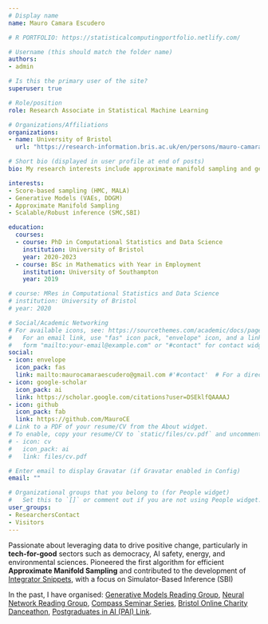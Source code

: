 ```yaml
---
# Display name
name: Mauro Camara Escudero

# R PORTFOLIO: https://statisticalcomputingportfolio.netlify.com/

# Username (this should match the folder name)
authors:
- admin

# Is this the primary user of the site?
superuser: true

# Role/position
role: Research Associate in Statistical Machine Learning 

# Organizations/Affiliations
organizations:
- name: University of Bristol
  url: "https://research-information.bris.ac.uk/en/persons/mauro-camara-escudero-2"

# Short bio (displayed in user profile at end of posts)
bio: My research interests include approximate manifold sampling and generative models.

interests:
- Score-based sampling (HMC, MALA)
- Generative Models (VAEs, DDGM)
- Approximate Manifold Sampling
- Scalable/Robust inference (SMC,SBI)

education:
  courses:
  - course: PhD in Computational Statistics and Data Science
    institution: University of Bristol
    year: 2020-2023
  - course: BSc in Mathematics with Year in Employment
    institution: University of Southampton
    year: 2019

# course: MRes in Computational Statistics and Data Science
# institution: University of Bristol
# year: 2020

# Social/Academic Networking
# For available icons, see: https://sourcethemes.com/academic/docs/page-builder/#icons
#   For an email link, use "fas" icon pack, "envelope" icon, and a link in the
#   form "mailto:your-email@example.com" or "#contact" for contact widget.
social:
- icon: envelope
  icon_pack: fas
  link: mailto:maurocamaraescudero@gmail.com #'#contact'  # For a direct email link, use "mailto:test@example.org".
- icon: google-scholar
  icon_pack: ai
  link: https://scholar.google.com/citations?user=DSEklfQAAAAJ
- icon: github
  icon_pack: fab
  link: https://github.com/MauroCE
# Link to a PDF of your resume/CV from the About widget.
# To enable, copy your resume/CV to `static/files/cv.pdf` and uncomment the lines below.
# - icon: cv
#   icon_pack: ai
#   link: files/cv.pdf

# Enter email to display Gravatar (if Gravatar enabled in Config)
email: ""

# Organizational groups that you belong to (for People widget)
#   Set this to `[]` or comment out if you are not using People widget.
user_groups:
- ResearchersContact
- Visitors
---
```

Passionate about leveraging data to drive positive change, particularly in **tech-for-good** sectors such as democracy, AI safety, energy, and environmental sciences. Pioneered the first algorithm for efficient **Approximate Manifold Sampling** and contributed to the development of [Integrator Snippets](https://github.com/MauroCE/IntegratorSnippets), with a focus on Simulator-Based Inference (SBI)

In the past, I have organised: [Generative Models Reading Group](https://github.com/MauroCE/GMRG), [Neural Network Reading Group](https://neuralnetworksbristol.netlify.app/), [Compass Seminar Series](https://compass.blogs.bristol.ac.uk/compass-seminar-series/), [Bristol Online Charity Danceathon](https://epigram.org.uk/2020/07/24/bristol-dance-groups-host-charity-danceathon/), [Postgraduates in AI (PAI) Link](https://compass.blogs.bristol.ac.uk/events/pai-link/).

